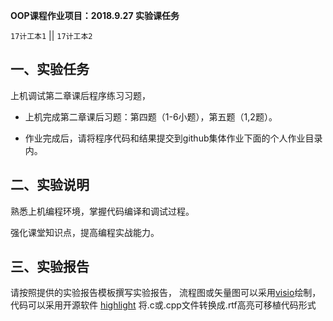 **OOP课程作业项目：2018.9.27 实验课任务**

`17计工本1`  || `17计工本2`

## 一、实验任务

上机调试第二章课后程序练习习题，

* 上机完成第二章课后习题：第四题（1-6小题），第五题（1,2题）。

* 作业完成后，请将程序代码和结果提交到github集体作业下面的个人作业目录内。


## 二、实验说明

熟悉上机编程环境，掌握代码编译和调试过程。

强化课堂知识点，提高编程实战能力。

## 三、实验报告

请按照提供的实验报告模板撰写实验报告， 流程图或矢量图可以采用[visio](https://www.google.com/search?q=Microsoft%20Office%20%E4%B8%93%E4%B8%9A%E5%A2%9E%E5%BC%BA%E7%89%88%202016%20&ie=UTF-8)绘制，代码可以采用开源软件 [highlight](http://www.andre-simon.de/) 将.c或.cpp文件转换成.rtf高亮可移植代码形式
